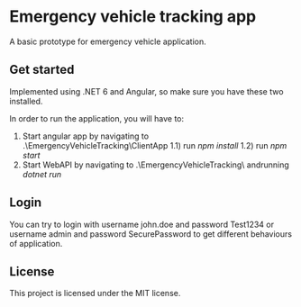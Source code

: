 # Emergency vehicle tracking app

A basic prototype for emergency vehicle application.

## Get started

Implemented using .NET 6 and Angular, so make sure you have these two installed.

In order to run the application, you will have to:
1) Start angular app by navigating to .\EmergencyVehicleTracking\ClientApp
	1.1) run *npm install*
	1.2) run *npm start*
2) Start WebAPI by navigating to .\EmergencyVehicleTracking\ andrunning *dotnet run*

## Login

You can try to login with username john.doe and password Test1234 or username admin and password SecurePassword to get different behaviours of application.

## License
This project is licensed under the MIT license.